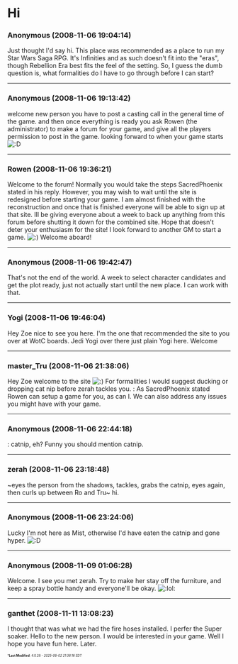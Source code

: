 # Hi

### **Anonymous** (2008-11-06 19:04:14)

Just thought I'd say hi. This place was recommended as a place to run my Star Wars Saga RPG.
It's Infinities and as such doesn't fit into the "eras", though Rebellion Era best fits the feel of the setting.
So, I guess the dumb question is, what formalities do I have to go through before I can start?

---

### **Anonymous** (2008-11-06 19:13:42)

welcome new person
you have to post a casting call in the general time of the game. and then once everything is ready you ask Rowen (the administrator) to make a forum for your game, and give all the players permission to post in the game.
looking forward to when your game starts <!-- s:D -->![:D](https://i.ibb.co/MDcFvFDD/icon-e-biggrin.gif)<!-- s:D -->

---

### **Rowen** (2008-11-06 19:36:21)

Welcome to the forum!
Normally you would take the steps SacredPhoenix stated in his reply. However, you may wish to wait until the site is redesigned before starting your game. I am almost finished with the reconstruction and once that is finished everyone will be able to sign up at that site. Ill be giving everyone about a week to back up anything from this forum before shutting it down for the combined site.
Hope that doesn't deter your enthusiasm for the site! I look forward to another GM to start a game. <!-- s:) -->![:)](https://i.ibb.co/8LPNcWCM/icon-e-smile.gif)<!-- s:) -->
Welcome aboard!

---

### **Anonymous** (2008-11-06 19:42:47)

That's not the end of the world.
A week to select character candidates and get the plot ready, just not actually start until the new place.
I can work with that.

---

### **Yogi** (2008-11-06 19:46:04)

Hey Zoe nice to see you here. I'm the one that recommended the site to you over at WotC boards. Jedi Yogi over there just plain Yogi here.
Welcome

---

### **master_Tru** (2008-11-06 21:38:06)

Hey Zoe welcome to the site <!-- s:) -->![:)](https://i.ibb.co/8LPNcWCM/icon-e-smile.gif)<!-- s:) --> For formalities I would suggest ducking or dropping cat nip before zerah tackles you. :
As SacredPhoenix stated Rowen can setup a game for you, as can I. We can also address any issues you might have with your game.

---

### **Anonymous** (2008-11-06 22:44:18)

:
catnip, eh?
Funny you should mention catnip.

---

### **zerah** (2008-11-06 23:18:48)

~eyes the person from the shadows, tackles, grabs the catnip, eyes again, then curls up between Ro and Tru~ hi.

---

### **Anonymous** (2008-11-06 23:24:06)

Lucky I'm not here as Mist, otherwise I'd have eaten the catnip and gone hyper. <!-- s:D -->![:D](https://i.ibb.co/MDcFvFDD/icon-e-biggrin.gif)<!-- s:D -->

---

### **Anonymous** (2008-11-09 01:06:28)

Welcome. I see you met zerah. Try to make her stay off the furniture, and keep a spray bottle handy and everyone'll be okay. <!-- s:lol: -->![:lol:](https://i.ibb.co/4wBjw6T4/icon-lol.gif)<!-- s:lol: -->

---

### **ganthet** (2008-11-11 13:08:23)

I thought that was what we had the fire hoses installed. I perfer the Super soaker. Hello to the new person. I would be interested in your game. Well I hope you have fun here. Later.



<span style="font-size: 0.5em;">***Last Modified**: 4.0.28 - *2025-06-02 21:38:16 EDT*</span>